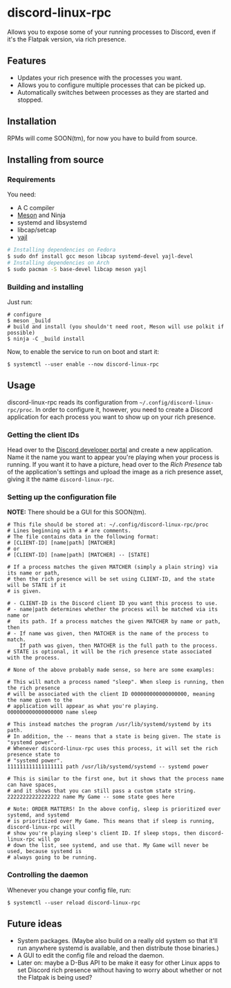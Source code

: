 # discord-linux-rpc

Allows you to expose some of your running processes to Discord, even if it's the Flatpak version,
via rich presence.

## Features

- Updates your rich presence with the processes you want.
- Allows you to configure multiple processes that can be picked up.
- Automatically switches between processes as they are started and stopped.

## Installation

RPMs will come SOON(tm), for now you have to build from source.

## Installing from source

### Requirements

You need:

- A C compiler
- [Meson](https://mesonbuild.com/) and Ninja
- systemd and libsystemd
- libcap/setcap
- [yajl](https://lloyd.github.io/yajl/)

```bash
# Installing dependencies on Fedora
$ sudo dnf install gcc meson libcap systemd-devel yajl-devel
# Installing dependencies on Arch
$ sudo pacman -S base-devel libcap meson yajl
```

### Building and installing

Just run:

```
# configure
$ meson _build
# build and install (you shouldn't need root, Meson will use polkit if possible)
$ ninja -C _build install
```

Now, to enable the service to run on boot and start it:

```
$ systemctl --user enable --now discord-linux-rpc
```

## Usage

discord-linux-rpc reads its configuration from `~/.config/discord-linux-rpc/proc`. In order to
configure it, however, you need to create a Discord application for each process you want to
show up on your rich presence.

### Getting the client IDs

Head over to the [Discord developer portal](https://discordapp.com/developers/applications/)
and create a new application. Name it the name you want to appear you're playing when your
process is running. If you want it to have a picture, head over to the *Rich Presence* tab of
the application's settings and upload the image as a rich presence asset, giving it the name
`discord-linux-rpc`.

### Setting up the configuration file

**NOTE:** There should be a GUI for this SOON(tm).

```
# This file should be stored at: ~/.config/discord-linux-rpc/proc
# Lines beginning with a # are comments.
# The file contains data in the following format:
# [CLIENT-ID] [name|path] [MATCHER]
# or
# [CLIENT-ID] [name|path] [MATCHER] -- [STATE]

# If a process matches the given MATCHER (simply a plain string) via its name or path,
# then the rich presence will be set using CLIENT-ID, and the state will be STATE if it
# is given.

# - CLIENT-ID is the Discord client ID you want this process to use.
# - name|path determines whether the process will be matched via its name or
#   its path. If a process matches the given MATCHER by name or path, then
# - If name was given, then MATCHER is the name of the process to match.
    If path was given, then MATCHER is the full path to the process.
# STATE is optional, it will be the rich presence state associated with the process.

# None of the above probably made sense, so here are some examples:

# This will match a process named "sleep". When sleep is running, then the rich presence
# will be associated with the client ID 000000000000000000, meaning the name given to the
# application will appear as what you're playing.
000000000000000000 name sleep

# This instead matches the program /usr/lib/systemd/systemd by its path.
# In addition, the -- means that a state is being given. The state is "systemd power".
# Whenever discord-linux-rpc uses this process, it will set the rich presence state to
# "systemd power".
111111111111111111 path /usr/lib/systemd/systemd -- systemd power

# This is similar to the first one, but it shows that the process name can have spaces,
# and it shows that you can still pass a custom state string.
22222222222222222 name My Game -- some state goes here

# Note: ORDER MATTERS! In the above config, sleep is prioritized over systemd, and systemd
# is prioritized over My Game. This means that if sleep is running, discord-linux-rpc will
# show you're playing sleep's client ID. If sleep stops, then discord-linux-rpc will go
# down the list, see systemd, and use that. My Game will never be used, because systemd is
# always going to be running.
```

### Controlling the daemon

Whenever you change your config file, run:

```
$ systemctl --user reload discord-linux-rpc
```

## Future ideas

- System packages. (Maybe also build on a really old system so that it'll run anywhere systemd
  is available, and then distribute those binaries.)
- A GUI to edit the config file and reload the daemon.
- Later on: maybe a D-Bus API to be make it easy for other Linux apps to set Discord rich
  presence without having to worry about whether or not the Flatpak is being used?
